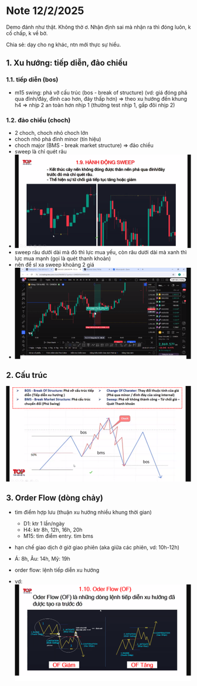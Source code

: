 # Note 12/2/2025

Demo đánh như thật. Không thờ ơ.
Nhận định sai mà nhận ra thì đóng luôn, k cố chấp, k về bờ.

Chia sẻ: dạy cho ng khác, ntn mới thực sự hiểu.

## 1. Xu hướng: tiếp diễn, đảo chiều

### 1.1. tiếp diễn (bos)

- m15 swing: phá vỡ cấu trúc (bos - break of structure) (vd: giá đóng phá qua đỉnh/đáy, đỉnh cao hơn, đáy thấp hơn)
  => theo xu hướng đến khung h4
  => nhịp 2 an toàn hơn nhịp 1 (thường test nhịp 1, gấp đôi nhịp 2)

### 1.2. đảo chiều (choch)

- 2 choch, choch nhỏ choch lớn
- choch nhỏ phá đỉnh minor (tín hiệu)
- choch major (BMS - break market structure) => đảo chiều
- sweep là chỉ quét râu
- ![sweep.png](./sweep.png)
- sweep râu dưới dài mà đỏ thì lực mua yếu, còn râu dưới dài mà xanh thì lực mua mạnh (gọi là quét thanh khoản)
- nên để sl xa sweep khoảng 2 giá
- ![vd_quet_thanh_khoan.png](./vd_quet_thanh_khoan.png)

## 2. Cấu trúc

![structure.png](./structure.png)

## 3. Order Flow (dòng chảy)

- tìm điểm hợp lưu (thuận xu hướng nhiều khung thời gian)

  - D1: ktr 1 lần/ngày
  - H4: ktr 8h, 12h, 16h, 20h
  - M15: tìm điểm entry. tìm bms

- hạn chế giao dịch ở giờ giao phiên (aka giữa các phiên, vd: 10h-12h)
- Á: 8h, Âu: 14h, Mỹ: 19h
- order flow: lệnh tiếp diễn xu hướng
- vd: ![order_flow.png](./order_flow.png)
